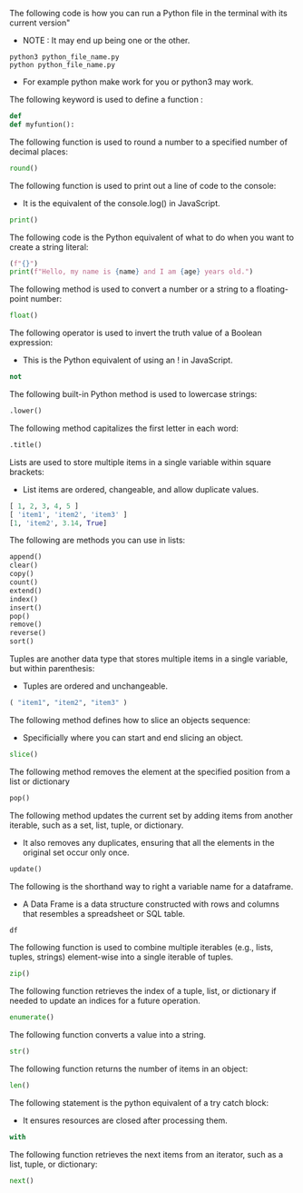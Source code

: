 The following code is how you can run a Python file in the terminal with its current version"

- <span class="emphasis">NOTE </span>: It may end up being one or the other. 

```shell
python3 python_file_name.py
python python_file_name.py
```

- For example <span class="emphasis">python</span> make work for you or <span class="emphasis">python3</span> may work.

The following <span class="emphasis">keyword</span> is used to <span class="emphasis">define</span> a <span class="emphasis">function </span>:

```python
def
def myfuntion():
```

The following <span class="emphasis">function</span> is used to <span class="emphasis">round</span> a <span class="emphasis">number</span> to a <span class="emphasis">specified</span> number of <span class="secondEmphasis">decimal places</span>:

```python
round()
```

The following <span class="emphasis">function</span> is used to <span class="emphasis">print</span> out a line of code to the <span class="emphasis">console</span>:

- It is the <span class="emphasis">equivalent</span> of the <span class="emphasis">console.log()</span> in <span class="emphasis">JavaScript</span>.

```python
print()
```

The following code is the Python <span class="emphasis">equivalent</span> of what to do when you want to <span class="emphasis">create</span> a <span class="secondEmphasis">string literal</span>:

```python
(f"{}")
print(f"Hello, my name is {name} and I am {age} years old.")

```

The following <span class="emphasis">method</span> is used to <span class="emphasis">convert</span> a <span class="emphasis">number</span> or a <span class="emphasis">string</span> to a <span class="emphasis">floating-point</span> <span class="secondEmphasis">number</span>:

```python
float()
```

The following <span class="emphasis">operator</span> is used to <span class="emphasis">invert</span> the <span class="emphasis">truth</span> <span class="emphasis">value</span> of a <span class="emphasis">Boolean</span> <span class="secondEmphasis">expression</span>:

- This is the Python <span class="emphasis">equivalent</span> of using an <span class="secondEmphasis">!</span> in <span class="emphasis">JavaScript</span>.

```python
not
```

The following <span class="emphasis">built-in</span> Python <span class="emphasis">method</span> is used to <span class="emphasis">lowercase</span> <span class="secondEmphasis">strings</span>:

```python
.lower()
```

The following <span class="emphasis">method</span> <span class="secondEmphasis">capitalizes</span> the <span class="emphasis">first letter</span> in each <span class="emphasis">word</span>:

```python
.title()
```

<span class="emphasis">Lists</span> are used to store multiple <span class="emphasis">items</span> in a single <span class="emphasis">variable</span> within <span class="emphasis">square brackets</span>:

- <span class="emphasis">List</span> items are <span class="emphasis">ordered</span>, <span class="emphasis">changeable</span>, and allow <span class="emphasis">duplicate values</span>.

```python
[ 1, 2, 3, 4, 5 ]
[ 'item1', 'item2', 'item3' ]
[1, 'item2', 3.14, True]
```

The following are <span class="emphasis">methods</span> you can use in <span class="emphasis">lists</span>:

```python
append()
clear()
copy()
count()
extend()
index()
insert()
pop()
remove()
reverse()
sort()
```

<span class="emphasis">Tuples</span> are another <span class="emphasis">data type</span> that <span class="emphasis">stores</span> multiple <span class="emphasis">items</span> in a single <span class="emphasis">variable</span>, but within <span class="emphasis">parenthesis</span>:

- <span class="emphasis">Tuples</span> are <span class="emphasis">ordered</span> and <span class="emphasis">unchangeable</span>.

```python
( "item1", "item2", "item3" )
```


The following method defines how to slice an objects sequence:

- Specificially where you can start and end slicing an object.

```python
slice()
```

The following method removes the element at the specified position from a list or dictionary

```python
pop()
```

The following method updates the current set by adding items from another iterable, such as a set, list, tuple, or dictionary.

- It also removes any duplicates, ensuring that all the elements in the original set occur only once.

```python
update()
```

The following is the shorthand way to right a variable name for a dataframe. 

- A Data Frame is a data structure constructed with rows and columns that resembles a spreadsheet or SQL table.

```python
df
```

The following function is used to combine multiple iterables (e.g., lists, tuples, strings) element-wise into a single iterable of tuples.

```python
zip()
```

The following function retrieves the index of a tuple, list, or dictionary if needed to update an indices for a future operation.

```python
enumerate()
```

The following function converts a value into a string.

```python
str()
```

The following function returns the number of items in an object:

```python
len()
```

The following statement is the python equivalent of a try catch block:

- It ensures resources are closed after processing them.

```python
with
```

The following function retrieves the next items from an iterator, such as a list, tuple, or dictionary:

```python
next()
```

